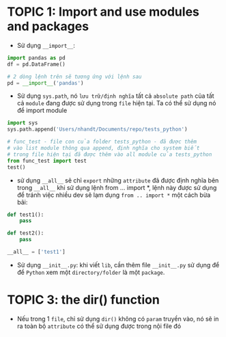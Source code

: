 # TOPIC 1: Import and use modules and packages

- Sử dụng `__import__`:
```python
import pandas as pd
df = pd.DataFrame()

# 2 dòng lệnh trên sẽ tương ứng với lệnh sau
pd = __import__('pandas')
```

- Sử dụng `sys.path`, nó `lưu trữ/định nghĩa` tất cả `absolute path` của tất cả `module` đang được sử dụng trong `file` hiện tại. Ta có thể sử dụng nó để import module
```python
import sys
sys.path.append('Users/nhandt/Documents/repo/tests_python')

# func_test - file con của folder tests_python - đã được thêm
# vào list module thông qua append, định nghĩa cho system biết 
# trong file hiện tại đã được thêm vào all module của tests_python
from func_test import test
test()
```

- sử dụng `__all__` sẽ chỉ `export` những `attribute` đã được định nghĩa bên trong `__all__` khi sử dụng lệnh from ... import *, lệnh này được sử dụng để tránh việc nhiều dev sẽ lạm dụng `from .. import *` một cách bừa bãi:
```python
def test1():
    pass

def test2():
    pass

__all__ = ['test1']
```

- Sử dụng `__init__.py`: khi viết `lib`, cần thêm file `__init__.py` sử dụng để để `Python` xem một `directory/folder` là một `package`.

# TOPIC 3: the dir() function
- Nếu trong 1 `file`, chỉ sử dụng `dir()` không có `param` truyền vào, nó sẽ in ra toàn bộ `attribute` có thể sử dụng được trong nội file đó
